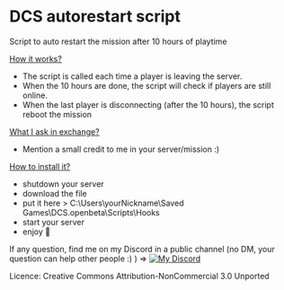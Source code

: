 # DCS autorestart script
Script to auto restart the mission after 10 hours of playtime

<ins>How it works?</ins>
- The script is called each time a player is leaving the server.
- When the 10 hours are done, the script will check if players are still online.
- When the last player is disconnecting (after the 10 hours), the script reboot the mission

<ins>What I ask in exchange?</ins>
- Mention a small credit to me in your server/mission :) 

<ins>How to install it?</ins>
- shutdown your server
- download the file
- put it here > C:\Users\yourNickname\Saved Games\DCS.openbeta\Scripts\Hooks
- start your server
- enjoy 🙂

If any question, find me on my Discord in a public channel (no DM, your question can help other people :) ) =>
[![My Discord](https://cdn.discordapp.com/attachments/559138601573548052/999311782382424084/unknown.png)](https://discord.gg/ZUZdMzQ)

Licence: Creative Commons Attribution-NonCommercial 3.0 Unported